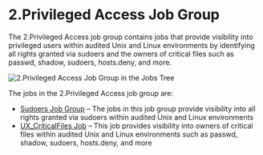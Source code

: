 # 2.Privileged Access Job Group

The 2.Privileged Access job group contains jobs that provide visibility into privileged users within
audited Unix and Linux environments by identifying all rights granted via sudoers and the owners of
critical files such as passwd, shadow, sudoers, hosts.deny, and more.

![2.Privileged Access Job Group in the Jobs Tree](/img/product_docs/accessanalyzer/11.6/admin/hostmanagement/jobstree.webp)

The jobs in the 2.Privileged Access job group are:

- [ Sudoers Job Group](/docs/accessanalyzer/11.6/solutions/unix/privilegedaccess/sudoers/overview.md)
  – The jobs in this job group provide visibility into all rights granted via sudoers within audited
  Unix and Linux environments
- [UX_CriticalFiles Job](/docs/accessanalyzer/11.6/solutions/unix/privilegedaccess/ux_criticalfiles.md)
  – This job provides visibility into owners of critical files within audited Unix and Linux
  environments such as passwd, shadow, sudoers, hosts.deny, and more
